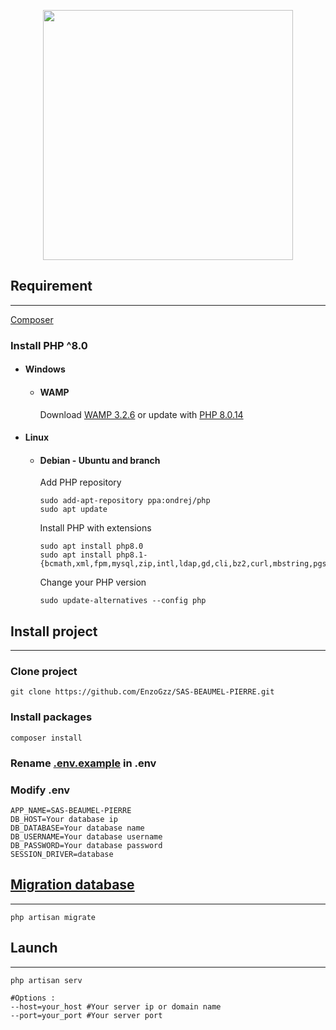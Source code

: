 <p align="center"><a href="https://laravel.com/docs/8.x/"><img src="https://raw.githubusercontent.com/laravel/art/master/logo-lockup/5%20SVG/2%20CMYK/1%20Full%20Color/laravel-logolockup-cmyk-red.svg" width="400" alt=""></a></p>

## Requirement
***
[Composer](https://getcomposer.org/download/)

### Install PHP ^8.0
  - #### Windows
    - #### WAMP
        Download [WAMP 3.2.6](https://www.wampserver.com/) or update with [PHP 8.0.14](https://sourceforge.net/projects/wampserver/files/WampServer%203/WampServer%203.0.0/Addons/Php/wampserver3_x64_addon_php8.0.14.exe/download)

  - #### Linux
    - #### Debian - Ubuntu and branch
      Add PHP repository
      ```shell
      sudo add-apt-repository ppa:ondrej/php
      sudo apt update
      ```
      Install PHP with extensions
      ```shell
      sudo apt install php8.0
      sudo apt install php8.1-{bcmath,xml,fpm,mysql,zip,intl,ldap,gd,cli,bz2,curl,mbstring,pgsql,opcache,soap,cgi}
      ```
      Change your PHP version
      ```shell
      sudo update-alternatives --config php
      ```

## Install project
***

### Clone project
```
git clone https://github.com/EnzoGzz/SAS-BEAUMEL-PIERRE.git
```

### Install packages
```
composer install
```

### Rename [.env.example](.env.example) in .env
### Modify .env
```dotenv
APP_NAME=SAS-BEAUMEL-PIERRE
DB_HOST=Your database ip
DB_DATABASE=Your database name
DB_USERNAME=Your database username
DB_PASSWORD=Your database password
SESSION_DRIVER=database
```

## [Migration database](https://laravel.com/docs/8.x/migrations)
***
```shell
php artisan migrate
```

## Launch
***
```shell
php artisan serv

#Options :
--host=your_host #Your server ip or domain name
--port=your_port #Your server port
```


